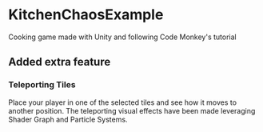 # KitchenChaosExample
Cooking game made with Unity and following Code Monkey's tutorial

## Added extra feature
### Teleporting Tiles
Place your player in one of the selected tiles and see how it moves to another position. The teleporting visual effects have been made leveraging Shader Graph and Particle Systems.